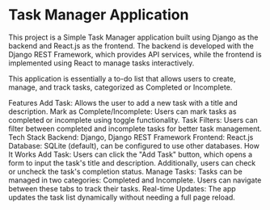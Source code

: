 # Task Manager Application
This project is a Simple Task Manager application built using Django as the backend and React.js as the frontend. The backend is developed with the Django REST Framework, which provides API services, while the frontend is implemented using React to manage tasks interactively.

This application is essentially a to-do list that allows users to create, manage, and track tasks, categorized as Completed or Incomplete.

Features
Add Task: Allows the user to add a new task with a title and description.
Mark as Complete/Incomplete: Users can mark tasks as completed or incomplete using toggle functionality.
Task Filters: Users can filter between completed and incomplete tasks for better task management.
Tech Stack
Backend: Django, Django REST Framework
Frontend: React.js
Database: SQLite (default), can be configured to use other databases.
How It Works
Add Task: Users can click the "Add Task" button, which opens a form to input the task's title and description. Additionally, users can check or uncheck the task's completion status.
Manage Tasks: Tasks can be managed in two categories: Completed and Incomplete. Users can navigate between these tabs to track their tasks.
Real-time Updates: The app updates the task list dynamically without needing a full page reload.
